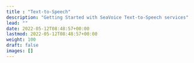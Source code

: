 ```yaml
---
title : "Text-to-Speech"
description: "Getting Started with SeaVoice Text-to-Speech services"
lead: ""
date: 2022-05-12T08:48:57+00:00
lastmod: 2022-05-12T08:48:57+00:00
weight: 100
draft: false
images: []
---
```

